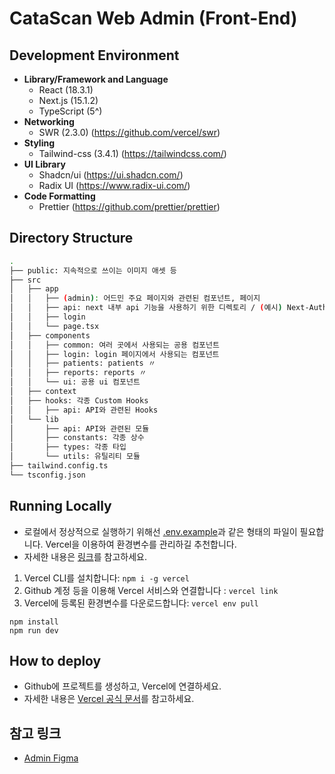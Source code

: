 # CataScan Web Admin (Front-End)

## Development Environment

- **Library/Framework and Language**
    - React (18.3.1)
    - Next.js (15.1.2)
    - TypeScript (5^)
- **Networking**
    - SWR (2.3.0) (https://github.com/vercel/swr)
- **Styling**
    - Tailwind-css (3.4.1) (https://tailwindcss.com/)
- **UI Library**
    - Shadcn/ui (https://ui.shadcn.com/)
    - Radix UI (https://www.radix-ui.com/)
- **Code Formatting**
    - Prettier (https://github.com/prettier/prettier)

## Directory Structure

```bash
.
├── public: 지속적으로 쓰이는 이미지 애셋 등
├── src
│   ├── app
│   │   ├── (admin): 어드민 주요 페이지와 관련된 컴포넌트, 페이지
│   │   ├── api: next 내부 api 기능을 사용하기 위한 디렉토리 / (예시) Next-Auth 로직 등
│   │   ├── login
│   │   └── page.tsx
│   ├── components
│   │   ├── common: 여러 곳에서 사용되는 공용 컴포넌트
│   │   ├── login: login 페이지에서 사용되는 컴포넌트
│   │   ├── patients: patients 〃
│   │   ├── reports: reports 〃
│   │   └── ui: 공용 ui 컴포넌트
│   ├── context
│   ├── hooks: 각종 Custom Hooks
│   │   ├── api: API와 관련된 Hooks
│   └── lib
│       ├── api: API와 관련된 모듈
│       ├── constants: 각종 상수
│       ├── types: 각종 타입
│       └── utils: 유틸리티 모듈
├── tailwind.config.ts
└── tsconfig.json
```

## Running Locally

- 로컬에서 정상적으로 실행하기 위해선 [.env.example](../../docs/web-admin/assets/.env.example)과 같은 형태의 파일이 필요합니다. Vercel을 이용하여 환경변수를 관리하길 추천합니다.
- 자세한 내용은 [링크](https://vercel.com/docs/concepts/projects/environment-variables#development-environment-variables)를 참고하세요.

1. Vercel CLI를 설치합니다: `npm i -g vercel`
2. Github 계정 등을 이용해 Vercel 서비스와 연결합니다 : `vercel link`
3. Vercel에 등록된 환경변수를 다운로드합니다: `vercel env pull`

```
npm install
npm run dev
```

## How to deploy

- Github에 프로젝트를 생성하고, Vercel에 연결하세요.
- 자세한 내용은 [Vercel 공식 문서](https://vercel.com/docs/deployments)를 참고하세요.

## 참고 링크

- [Admin Figma](https://www.figma.com/design/c0vjaijleDJP3TRMa1rMmt/a-eye-lab_product?node-id=0-1)
